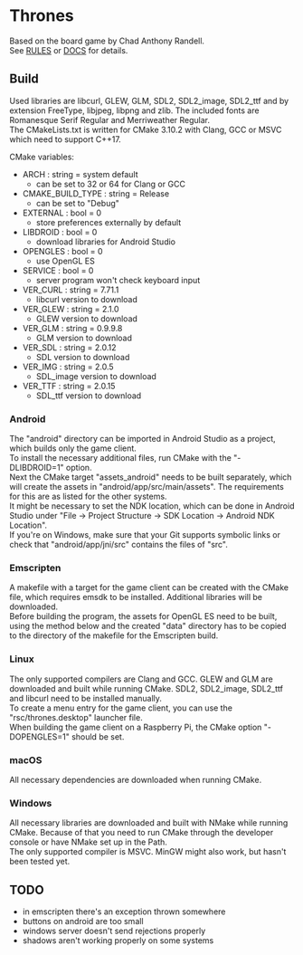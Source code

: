 # Thrones  
Based on the board game by Chad Anthony Randell.  
See [RULES](doc/rules.html) or [DOCS](doc/docs.html) for details.  

## Build  
Used libraries are libcurl, GLEW, GLM, SDL2, SDL2_image, SDL2_ttf and by extension FreeType, libjpeg, libpng and zlib. The included fonts are Romanesque Serif Regular and Merriweather Regular.  
The CMakeLists.txt is written for CMake 3.10.2 with Clang, GCC or MSVC which need to support C++17.  

CMake variables:  
- ARCH : string = system default  
  - can be set to 32 or 64 for Clang or GCC  
- CMAKE_BUILD_TYPE : string = Release  
  - can be set to "Debug"  
- EXTERNAL : bool = 0  
  - store preferences externally by default  
- LIBDROID : bool = 0  
  - download libraries for Android Studio  
- OPENGLES : bool = 0  
  - use OpenGL ES  
- SERVICE : bool = 0  
  - server program won't check keyboard input  
- VER_CURL : string = 7.71.1  
  - libcurl version to download  
- VER_GLEW : string = 2.1.0  
  - GLEW version to download  
- VER_GLM : string = 0.9.9.8  
  - GLM version to download  
- VER_SDL : string = 2.0.12  
  - SDL version to download  
- VER_IMG : string = 2.0.5  
  - SDL_image version to download  
- VER_TTF : string = 2.0.15  
  - SDL_ttf version to download  

### Android  
The "android" directory can be imported in Android Studio as a project, which builds only the game client.  
To install the necessary additional files, run CMake with the "-DLIBDROID=1" option.  
Next the CMake target "assets_android" needs to be built separately, which will create the assets in "android/app/src/main/assets". The requirements for this are as listed for the other systems.  
It might be necessary to set the NDK location, which can be done in Android Studio under "File -> Project Structure -> SDK Location -> Android NDK Location".  
If you're on Windows, make sure that your Git supports symbolic links or check that "android/app/jni/src" contains the files of "src".  

### Emscripten  
A makefile with a target for the game client can be created with the CMake file, which requires emsdk to be installed. Additional libraries will be downloaded.  
Before building the program, the assets for OpenGL ES need to be built, using the method below and the created "data" directory has to be copied to the directory of the makefile for the Emscripten build.  

### Linux  
The only supported compilers are Clang and GCC.
GLEW and GLM are downloaded and built while running CMake. SDL2, SDL2_image, SDL2_ttf and libcurl need to be installed manually.  
To create a menu entry for the game client, you can use the "rsc/thrones.desktop" launcher file.  
When building the game client on a Raspberry Pi, the CMake option "-DOPENGLES=1" should be set.  

### macOS  
All necessary dependencies are downloaded when running CMake.  

### Windows  
All necessary libraries are downloaded and built with NMake while running CMake. Because of that you need to run CMake through the developer console or have NMake set up in the Path.  
The only supported compiler is MSVC. MinGW might also work, but hasn't been tested yet.  


## TODO  
- in emscripten there's an exception thrown somewhere  
- buttons on android are too small  
- windows server doesn't send rejections properly  
- shadows aren't working properly on some systems  

